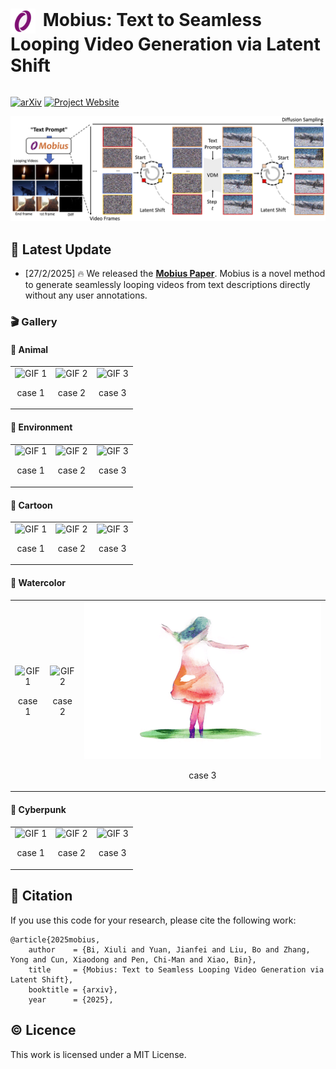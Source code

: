 <h1 style="display: inline-block;">
    <img src="./assets/logo.png" alt="Icon" width="40" height="40" style="vertical-align: middle; margin-right: 5px;">
    Mobius: Text to Seamless Looping Video Generation via Latent Shift
</h1>

[![arXiv](https://img.shields.io/badge/arXiv-1234.1234-8A2BE2?style=for-the-badge&logo=arxiv&logoColor=white)](https://arxiv.org/abs/2312.16476) [![Project Website](https://img.shields.io/badge/Website-Project%20Page-4682B4?style=for-the-badge&logo=github&logoColor=white)](https://mobius-diffusion.github.io/) 

![title](./assets/algorithm.jpg)

## 🔮 Latest Update

- [27/2/2025] 🔥 We released the **[Mobius Paper](https://arxiv.org/abs/2312.16476)**. Mobius is a novel method to generate seamlessly looping videos from text descriptions directly without any user annotations.

<!-- ## 📌 Installation Guide

### 🛠️ Step 1:


### 🛠️ Step 2:  -->

### 🎬 Gallery

#### 🧸 Animal
<table border="0" style="width: 100%; text-align: center;">
  <tr>
    <td>
      <img src="./assets/gallery/animal/case_1_loop.gif" alt="GIF 1" width="100%">
      <p>case 1</p>
    </td>
    <td>
      <img src="./assets/gallery/animal/case_2_loop.gif" alt="GIF 2" width="100%">
      <p>case 2</p>
    </td>
    <td>
      <img src="./assets/gallery/animal/case_3_loop.gif" alt="GIF 3" width="100%">
      <p>case 3</p>
    </td>
  </tr>
</table>


#### 🧩 Environment
<table border="0" style="width: 100%; text-align: center;">
  <tr>
    <td>
      <img src="./assets/gallery/envirnment/case_4_loop.gif" alt="GIF 1" width="100%">
      <p>case 1</p>
    </td>
    <td>
      <img src="./assets/gallery/envirnment/case_5_loop.gif" alt="GIF 2" width="100%">
      <p>case 2</p>
    </td>
    <td>
      <img src="./assets/gallery/envirnment/case_6_loop.gif" alt="GIF 3" width="100%">
      <p>case 3</p>
    </td>
  </tr>
</table>

#### 🎠 Cartoon
<table border="0" style="width: 100%; text-align: center;">
  <tr>
    <td>
      <img src="./assets/gallery/cartoon/case_7_loop.gif" alt="GIF 1" width="100%">
      <p>case 1</p>
    </td>
    <td>
      <img src="./assets/gallery/cartoon/case_8_loop.gif" alt="GIF 2" width="100%">
      <p>case 2</p>
    </td>
    <td>
      <img src="./assets/gallery/cartoon/case_9_loop.gif" alt="GIF 3" width="100%">
      <p>case 3</p>
    </td>
  </tr>
</table>

#### 🎨 Watercolor
<table border="0" style="width: 100%; text-align: center;">
  <tr>
    <td>
      <img src="./assets/gallery/watercolor/case_10_loop.gif" alt="GIF 1" width="100%">
      <p>case 1</p>
    </td>
    <td>
      <img src="./assets/gallery/watercolor/case_11_loop.gif" alt="GIF 2" width="100%">
      <p>case 2</p>
    </td>
    <td>
      <img src="./assets/gallery/watercolor/case_12_loop.gif" alt="GIF 3" width="100%">
      <p>case 3</p>
    </td>
  </tr>
</table>

#### 🥽 Cyberpunk
<table border="0" style="width: 100%; text-align: center;">
  <tr>
    <td>
      <img src="./assets/gallery/cyberpunk/case_13_loop.gif" alt="GIF 1" width="100%">
      <p>case 1</p>
    </td>
    <td>
      <img src="./assets/gallery/cyberpunk/case_14_loop.gif" alt="GIF 2" width="100%">
      <p>case 2</p>
    </td>
    <td>
      <img src="./assets/gallery/cyberpunk/case_15_loop.gif" alt="GIF 3" width="100%">
      <p>case 3</p>
    </td>
  </tr>
</table>

<!-- ## 📋 TODO

- [x] Release the paper.
- [ ] Release the code. -->


## :paperclip: Citation

If you use this code for your research, please cite the following work:

```
@article{2025mobius,
    author    = {Bi, Xiuli and Yuan, Jianfei and Liu, Bo and Zhang, Yong and Cun, Xiaodong and Pen, Chi-Man and Xiao, Bin},
    title     = {Mobius: Text to Seamless Looping Video Generation via Latent Shift},
    booktitle = {arxiv},
    year      = {2025},
```

## :copyright: Licence

This work is licensed under a MIT License.
